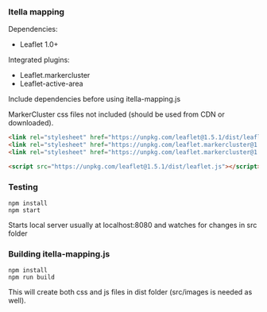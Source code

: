 ### Itella mapping

Dependencies:
- Leaflet 1.0+

Integrated plugins:
- Leaflet.markercluster
- Leaflet-active-area

Include dependencies before using itella-mapping.js

MarkerCluster css files not included (should be used from CDN or downloaded).

```html
<link rel="stylesheet" href="https://unpkg.com/leaflet@1.5.1/dist/leaflet.css" />
<link rel="stylesheet" href="https://unpkg.com/leaflet.markercluster@1.4.1/dist/MarkerCluster.css" />
<link rel="stylesheet" href="https://unpkg.com/leaflet.markercluster@1.4.1/dist/MarkerCluster.Default.css" />

<script src="https://unpkg.com/leaflet@1.5.1/dist/leaflet.js"></script>
```

### Testing

```
npm install
npm start
```
Starts local server usually at localhost:8080 and watches for changes in src folder

### Building itella-mapping.js

```
npm install
npm run build
```
This will create both css and js files in dist folder (src/images is needed as well).